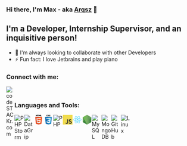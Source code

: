 ### Hi there, I'm Max  - aka [Arqsz][discord] 👋 

## I'm a Developer, Internship Supervisor, and an inquisitive person!

- 👯 I'm always looking to collaborate with other Developers
- ⚡ Fun fact: I love Jetbrains and play piano

### Connect with me:

[<img align="left" alt="codeSTACKr.com" width="22px" src="https://www.svgrepo.com/show/353655/discord-icon.svg" />][discord]
<!--[<img align="left" alt="Max Stevens | LinkedIn" width="22px" src="https://www.svgrepo.com/show/157006/linkedin.svg" />][linkedin]-->

<br />

### Languages and Tools:

[<img align="left" alt="PHPStorm" width="26px" src="https://upload.wikimedia.org/wikipedia/commons/c/c9/PhpStorm_Icon.svg" />][phpstorm]
[<img align="left" alt="DataGrip" width="26px" src="https://cdn.worldvectorlogo.com/logos/datagrip-icon.svg" />][datagrip]
[<img align="left" alt="HTML5" width="26px" src="https://raw.githubusercontent.com/github/explore/80688e429a7d4ef2fca1e82350fe8e3517d3494d/topics/html/html.png" />][discord]
[<img align="left" alt="CSS3" width="26px" src="https://raw.githubusercontent.com/github/explore/80688e429a7d4ef2fca1e82350fe8e3517d3494d/topics/css/css.png" />][discord]
[<img align="left" alt="PHP" width="26px" src="https://www.svgrepo.com/show/349474/php.svg" />][discord]
[<img align="left" alt="JavaScript" width="26px" src="https://raw.githubusercontent.com/github/explore/80688e429a7d4ef2fca1e82350fe8e3517d3494d/topics/javascript/javascript.png" />][discord]
[<img align="left" alt="React" width="26px" src="https://raw.githubusercontent.com/github/explore/80688e429a7d4ef2fca1e82350fe8e3517d3494d/topics/react/react.png" />][discord]
[<img align="left" alt="Node.js" width="26px" src="https://raw.githubusercontent.com/github/explore/80688e429a7d4ef2fca1e82350fe8e3517d3494d/topics/nodejs/nodejs.png" />][discord]
[<img align="left" alt="MySQL" width="26px" src="https://www.svgrepo.com/show/354099/mysql.svg" />][discord]
[<img align="left" alt="MongoDB" width="26px" src="https://www.svgrepo.com/show/331488/mongodb.svg" />][discord]
[<img align="left" alt="GitHub" width="26px" src="https://www.svgrepo.com/show/336206/github.svg" />][discord]
[<img align="left" alt="Linux" width="26px" src="https://www.svgrepo.com/show/349437/linux.svg" />][discord]

<!--[linkedin]: https://www.linkedin.com/in/max--stevens/-->
[discord]: https://discordapp.com/users/219918305136345089
[phpstorm]: https://www.jetbrains.com/phpstorm/
[datagrip]: https://www.jetbrains.com/datagrip/
